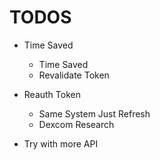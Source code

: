 # TODOS

- Time Saved 
    - Time Saved
    - Revalidate Token

- Reauth Token
    - Same System Just Refresh
    - Dexcom Research

- Try with more API